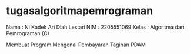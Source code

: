 # tugasalgoritmapemrograman

Nama  : Ni Kadek Ari Diah Lestari
NIM   : 2205551069
Kelas : Algoritma dan Pemrograman (C)

Membuat Program Mengenai Pembayaran Tagihan PDAM
